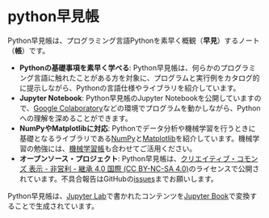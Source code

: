 # python早見帳

Python早見帳は、プログラミング言語Pythonを素早く概観（**早見**）するノート（**帳**）です。

+ **Pythonの基礎事項を素早く学べる**: Python早見帳は、何らかのプログラミング言語に触れたことがある方を対象に、プログラムと実行例をカタログ的に提示しながら、Pythonの言語仕様やライブラリを紹介しています。
+ **Jupyter Notebook**: Python早見帳のJupyter Notebookを公開していますので、[Google Colaboratory](https://colab.research.google.com/)などの環境でプログラムを動かしながら、Pythonへの理解を深めることができます。
+ **NumPyやMatplotlibに対応**: Pythonでデータ分析や機械学習を行うときに基礎となるライブラリである[NumPy](https://numpy.org/)と[Matplotlib](https://matplotlib.org/)を紹介しています。機械学習の勉強には、[機械学習帳](https://chokkan.github.io/mlnote)も合わせてご活用ください。
+ **オープンソース・プロジェクト**: Python早見帳は、[クリエイティブ・コモンズ 表示 - 非営利 - 継承 4.0 国際 (CC BY-NC-SA 4.0)](https://creativecommons.org/licenses/by-nc-sa/4.0/deed.ja)のライセンスで公開されています。不具合報告はGitHubの[issues](https://github.com/chokkan/python/issues)までお願いします。

Python早見帳は、[Jupyter Lab](https://jupyter.org/#jupyterlab)で書かれたコンテンツを[Jupyter Book](https://jupyterbook.org/)で変換することで生成されています。
